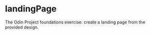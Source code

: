 # landingPage
The Odin Project foundations exercise: create a landing page from the provided design.
